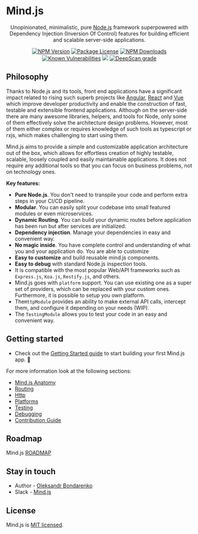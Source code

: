 # Mind.js

<!--- TODO: create and add a logo
<p align="center">
  <a href="" target="blank"><img src="" width="120" alt="Mind.js Logo" /></a>
</p>
--->

<p align="center">
  Unopinionated, minimalistic, pure <a href="http://nodejs.org" target="_blank">Node.js</a> framework superpowered with <solid>Dependency Injection</solid> (Inversion Of Control) features for building efficient and scalable server-side applications.
</p>

<p align="center">
  <a href="https://www.npmjs.com/~mindjs" target="_blank"><img src="https://img.shields.io/npm/v/@mindjs/core.svg" alt="NPM Version" /></a>
  <a href="https://www.npmjs.com/~mindjs" target="_blank"><img src="https://img.shields.io/npm/l/@mindjs/core.svg" alt="Package License" /></a>
  <a href="https://www.npmjs.com/~mindjs" target="_blank"><img src="https://img.shields.io/npm/dm/@mindjs/core.svg" alt="NPM Downloads" /></a>
  <a href="https://snyk.io/test/github/mindjs/mindjs?targetFile=package.json"><img src="https://snyk.io/test/github/mindjs/mindjs/badge.svg?targetFile=package.json" alt="Known Vulnerabilities" data-canonical-src="https://snyk.io/test/github/mindjs/mindjs?targetFile=package.json" style="max-width:100%;"></a>
  <a href="https://codeclimate.com/github/mindjs/mindjs/maintainability"><img src="https://api.codeclimate.com/v1/badges/2b0a96c3615fb526ba48/maintainability" /></a>
  <a href="https://deepscan.io/dashboard#view=project&tid=7544&pid=9642&bid=127845"><img src="https://deepscan.io/api/teams/7544/projects/9642/branches/127845/badge/grade.svg" alt="DeepScan grade"></a>
</p>

## Philosophy
<p>Thanks to Node.js and its tools, front end applications have a significant   impact related to rising such superb projects like <a href="https://angular.io/" target="_blank">Angular</a>, <a href="https://github.com/facebook/react" target="_blank">React</a> and <a href="https://github.com/vuejs/vue" target="_blank">Vue</a> which improve developer productivity and enable the construction of fast, testable and extensible frontend applications.
Although on the server-side there are many awesome libraries, helpers, and tools for Node, only some of them effectively solve the architecture design problems. However, most of them either complex or requires knowledge of such tools as typescript or rxjs, which makes challenging to start using them. </p>
<p><solid>Mind.js</solid> aims to provide a simple and customizable application architecture out of the box, which allows for effortless creation of highly testable, scalable, loosely coupled and easily maintainable applications. It does not require any additional tools so that you can focus on business problems, not on technology ones. </p>

**Key features:**
* **Pure Node.js**. You don't need to transpile your code and perform extra steps in your CI/CD pipeline.
* **Modular**. You can easily split your codebase into small featured modules or even microservices.
* **Dynamic Routing**. You can build your dynamic routes before application has been run but after services are initialized.
* **Dependency injection**. Manage your dependencies in easy and convenient way.
* **No magic inside**. You have complete control and understanding of what you and your application do. You are able to customize
* **Easy to customize** and build reusable mind.js components.
* **Easy to debug** with standard Node.js inspection tools.
* It is compatible with the most popular Web/API frameworks such as `Express.js`, `Koa.js`, `Restify.js`, and others.
* Mind.js goes with `platform` support. You can use existing one as a super set of providers, which can be replaced with your custom ones.
Furthermore, it is possible to setup you own platform.
* The`HttpModule` provides an ability to make external API calls, intercept them, and configure it depending on your needs (WIP).
* The `TestingModule` allows you to test your code in an easy and convenient way.

## Getting started

* Check out the [Getting Started guide](./wiki/GETTING_STARTED.md) to start building your first Mind.js app. :rocket:

For more information look at the following sections:

* [Mind.js Anatomy](wiki/MINDJS_ANATOMY.md)
* [Routing](./wiki/ROUTING.md)
* [Http](./wiki/HTTP.md)
* [Platforms](./wiki/PLATFORMS.md)
* [Testing](./wiki/TESTING.md)
* [Debugging](./wiki/DEBUGGING.md)
* [Contribution Guide](./CONTRIBUTION_GUIDE.md)
<!--- * [Development Guide](./wiki/DEVELOPMENT_GUIDE.md) --->

<!---
## Support

Mind.js is an MIT-licensed open source project. It can grow thanks to the sponsors and support by the amazing backers. If you'd like to join them, please [read more here]().
--->

## Roadmap

Mind.js [ROADMAP](ROADMAP.md)

## Stay in touch

* Author - [Oleksandr Bondarenko](mailto:bondarenko.alexander.13@gmail.com)
* Slack  - [Mind.js](https://mindjs.slack.com)

## License

Mind.js is [MIT licensed](LICENSE).
